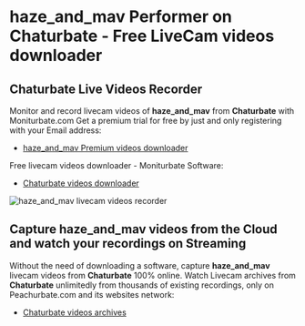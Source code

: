 # haze_and_mav Performer on Chaturbate - Free LiveCam videos downloader

## Chaturbate Live Videos Recorder

Monitor and record livecam videos of **haze_and_mav** from **Chaturbate** with Moniturbate.com
Get a premium trial for free by just and only registering with your Email address:
* [haze_and_mav Premium videos downloader](https://moniturbate.com/request-demo-licence-key.html)

Free livecam videos downloader - Moniturbate Software:
* [Chaturbate videos downloader](https://moniturbate.com/moniturbate-download-software.html)

![haze_and_mav livecam videos recorder](https://peachurnet.com/templates/moniturbate-software.png)


## Capture haze_and_mav videos from the Cloud and watch your recordings on Streaming

Without the need of downloading a software, capture **haze_and_mav** livecam videos from **Chaturbate** 100% online.
Watch Livecam archives from **Chaturbate** unlimitedly from thousands of existing recordings, only on Peachurbate.com and its websites network:
* [Chaturbate videos archives](https://peachurnet.com/)